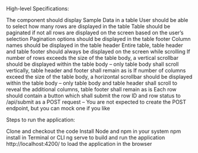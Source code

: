 High-level Specifications:

The component should display Sample Data in a table
User should be able to select how many rows are displayed in the table
Table should be paginated if not all rows are displayed on the screen based on the user’s selection
Pagination options should be displayed in the table footer
Column names should be displayed in the table header
Entire table, table header and table footer should always be displayed on the screen while scrolling
If number of rows exceeds the size of the table body, a vertical scrollbar should be displayed within the table body – only table body shall scroll vertically, table header and footer shall remain as is
If number of columns exceed the size of the table body, a horizontal scrollbar should be displayed within the table body – only table body and table header shall scroll to reveal the additional columns, table footer shall remain as is
Each row should contain a button which shall submit the row ID and row status to /api/submit as a POST request – You are not expected to create the POST endpoint, but you can mock one if you like


Steps to run the application:

Clone and checkout the code
Install Node and npm in your system
npm install in Terminal or CLI
ng serve to build and run the application
http://localhost:4200/ to load the application in the browser
